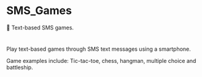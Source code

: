 # SMS_Games
📱 Text-based SMS games.
#

Play text-based games through SMS text messages using a smartphone.

Game examples include: Tic-tac-toe, chess, hangman, multiple choice and battleship.

#
